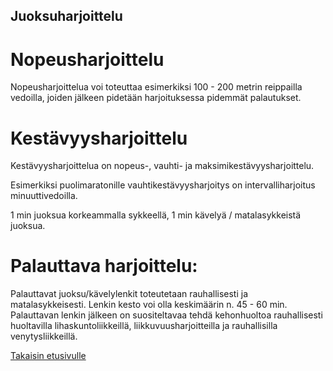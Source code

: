 ## Juoksuharjoittelu

# Nopeusharjoittelu

Nopeusharjoittelua voi toteuttaa esimerkiksi 100 - 200 metrin reippailla vedoilla, joiden jälkeen pidetään harjoituksessa pidemmät palautukset. 

# Kestävyysharjoittelu

Kestävyysharjoittelua on nopeus-, vauhti- ja maksimikestävyysharjoittelu. 

Esimerkiksi puolimaratonille vauhtikestävyysharjoitys on intervalliharjoitus minuuttivedoilla. 

1 min juoksua korkeammalla sykkeellä, 1 min kävelyä / matalasykkeistä juoksua. 

# Palauttava harjoittelu: 

Palauttavat juoksu/kävelylenkit toteutetaan rauhallisesti ja matalasykkeisesti. Lenkin kesto voi olla keskimäärin n. 45 - 60 min. 
Palauttavan lenkin jälkeen on suositeltavaa tehdä kehonhuoltoa rauhallisesti huoltavilla lihaskuntoliikkeillä, liikkuvuusharjoitteilla ja rauhallisilla venytysliikkeillä. 

[Takaisin etusivulle](index.md)
